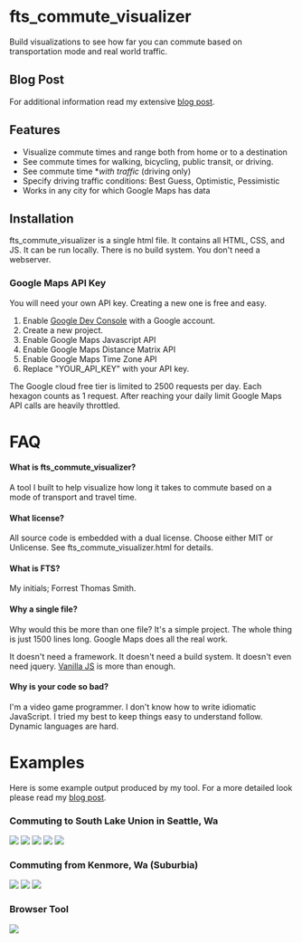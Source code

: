 fts_commute_visualizer
===

Build visualizations to see how far you can commute based on transportation mode and real world traffic.

## Blog Post

For additional information read my extensive [blog post](blog.forrestthewoods.com).

## Features

* Visualize commute times and range both from home or to a destination
* See commute times for walking, bicycling, public transit, or driving.
* See commute time **with traffic* (driving only)
* Specify driving traffic conditions: Best Guess, Optimistic, Pessimistic
* Works in any city for which Google Maps has data


## Installation

fts_commute_visualizer is a single html file. It contains all HTML, CSS, and JS. It can be run locally. There is no build system. You don't need a webserver. 

### Google Maps API Key

You will need your own API key. Creating a new one is free and easy.

1. Enable [Google Dev Console](https://console.developers.google.com) with a Google account.
2. Create a new project.
3. Enable Google Maps Javascript API
4. Enable Google Maps Distance Matrix API
5. Enable Google Maps Time Zone API
6. Replace "YOUR_API_KEY" with your API key.

The Google cloud free tier is limited to 2500 requests per day. Each hexagon counts as 1 request. After reaching your daily limit Google Maps API calls are heavily throttled.


FAQ
===

#### What is fts_commute_visualizer?
A tool I built to help visualize how long it takes to commute based on a mode of transport and travel time.

#### What license?
All source code is embedded with a dual license. Choose either MIT or Unlicense. See fts_commute_visualizer.html for details.

#### What is FTS?
My initials; Forrest Thomas Smith.

#### Why a single file?
Why would this be more than one file? It's a simple project. The whole thing is just 1500 lines long. Google Maps does all the real work.

It doesn't need a framework. It doesn't need a build system. It doesn't even need jquery. [Vanilla JS](http://vanilla-js.com/) is more than enough.

#### Why is your code so bad?
I'm a video game programmer. I don't know how to write idiomatic JavaScript. I tried my best to keep things easy to understand follow. Dynamic languages are hard.


Examples 
===

Here is some example output produced by my tool. For a more detailed look please read my [blog post](blog.forrestthewoods.com).

### Commuting to South Lake Union in Seattle, Wa

![](/examples/southlakeunion_0.png?raw=true)
![](/examples/southlakeunion_1.png?raw=true)
![](/examples/southlakeunion_2.png?raw=true)
![](/examples/southlakeunion_3.png?raw=true)
![](/examples/southlakeunion_4.png?raw=true)

### Commuting from Kenmore, Wa (Suburbia)

![](/examples/kenmore_0.png?raw=true)
![](/examples/kenmore_1.png?raw=true)
![](/examples/kenmore_2.png?raw=true)

### Browser Tool

![](/examples/tool.png?raw=true)
